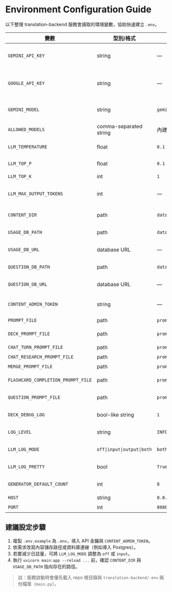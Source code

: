 # Environment Configuration Guide

以下整理 translation-backend 服務會讀取的環境變數，協助快速建立 `.env`。

| 變數 | 型別/格式 | 預設值 | 需求性 | 說明 |
| ---- | --------- | ------ | ------ | ---- |
| `GEMINI_API_KEY` | string | — | 必填 (與 `GOOGLE_API_KEY` 擇一) | Gemini API 金鑰；批改、聊天、卡片生成皆依賴。 |
| `GOOGLE_API_KEY` | string | — | 選填 | Gemini API 替代金鑰；若已提供 `GEMINI_API_KEY` 可忽略。 |
| `GEMINI_MODEL` | string | `gemini-2.5-flash-preview-09-2025` | 選填 | 預設模型；可改為 `gemini-flash-latest` 等別名。 |
| `ALLOWED_MODELS` | comma-separated string | 內建白名單 | 選填 | 限制可選模型；留空則採預設集合。 |
| `LLM_TEMPERATURE` | float | `0.1` | 選填 | LLM 溫度；保留預設即可。 |
| `LLM_TOP_P` | float | `0.1` | 選填 | nucleus sampling 參數。 |
| `LLM_TOP_K` | int | `1` | 選填 | top-k 取樣。 |
| `LLM_MAX_OUTPUT_TOKENS` | int | — | 選填 | 限制回傳 token 數；留空由供應商決定。 |
| `CONTENT_DIR` | path | `data` | 選填 | 雲端題庫/課程/卡片來源資料夾。 |
| `USAGE_DB_PATH` | path | `data/usage.db` | 選填 | LLM 用量紀錄 SQLite 路徑。 |
| `USAGE_DB_URL` | database URL | — | 選填 | 若使用 Postgres 紀錄用量則填寫。 |
| `QUESTION_DB_PATH` | path | `data/questions.sqlite` | 選填 | 每日題庫 SQLite。 |
| `QUESTION_DB_URL` | database URL | — | 選填 | Postgres 版本的每日題庫儲存。 |
| `CONTENT_ADMIN_TOKEN` | string | — | 建議 | `/admin/content/*` 管理介面所需 Token。 |
| `PROMPT_FILE` | path | `prompts/prompt.txt` | 選填 | 批改系統提示檔。 |
| `DECK_PROMPT_FILE` | path | `prompts/prompt_deck.txt` | 選填 | 單字卡生成提示檔。 |
| `CHAT_TURN_PROMPT_FILE` | path | `prompts/prompt_chat_turn.txt` | 選填 | 聊天回合提示檔。 |
| `CHAT_RESEARCH_PROMPT_FILE` | path | `prompts/prompt_chat_research.txt` | 選填 | 聊天研究提示檔。 |
| `MERGE_PROMPT_FILE` | path | `prompts/prompt_merge.txt` | 選填 | 錯誤合併提示檔。 |
| `FLASHCARD_COMPLETION_PROMPT_FILE` | path | `prompts/prompt_flashcard_completion.txt` | 選填 | Deck 完成確認提示檔。 |
| `QUESTION_PROMPT_FILE` | path | `prompts/prompt_generate_questions.txt` | 選填 | 每日題庫生成提示。 |
| `DECK_DEBUG_LOG` | bool-like string | `1` | 選填 | `1/true/on` 啟用 deck 呼叫摘要。 |
| `LOG_LEVEL` | string | `INFO` | 選填 | 應用程式 log 等級。 |
| `LLM_LOG_MODE` | `off\|input\|output\|both` | `both` | 選填 | 控制 LLM 請求/回應輸出。 |
| `LLM_LOG_PRETTY` | bool | `True` | 選填 | 是否輸出縮排 JSON。 |
| `GENERATOR_DEFAULT_COUNT` | int | `8` | 選填 | 每日題目生成預設題數。 |
| `HOST` | string | `0.0.0.0` | 選填 | 伺服器綁定位址。 |
| `PORT` | int | `8080` | 選填 | 伺服器連接埠。 |

## 建議設定步驟
1. 複製 `.env.example` 為 `.env`，填入 API 金鑰與 `CONTENT_ADMIN_TOKEN`。
2. 依需求改寫內容儲存路徑或資料庫連線（例如導入 Postgres）。
3. 若要減少日誌量，可將 `LLM_LOG_MODE` 調整為 `off` 或 `input`。
4. 執行 `uvicorn main:app --reload ...` 前，確認 `CONTENT_DIR` 與 `USAGE_DB_PATH` 指向存在的路徑。

> 註：服務啟動時會優先載入 repo 根目錄與 `translation-backend/.env` 兩份檔案（`main.py`）。
